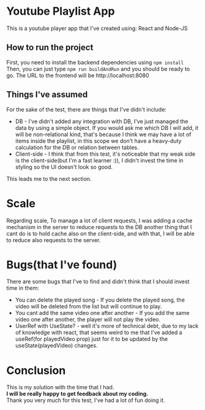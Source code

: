 # Youtube Playlist App 
This is a youtube player app that I've created using: React and Node-JS

## How to run the project
First, you need to install the backend dependencies using `npm install`
Then, you can just type `npm run buildAndRun` and you should be ready to go.
The URL to the frontend will be http://localhost:8080

## Things I've assumed
For the sake of the test, there are things that I've didn't include:
* DB - I've didn't added any integration with DB, I've just managed the data by using a simple object.
If you would ask me which DB I will add, it will be non-relational kind, that's because I think we may have a lot of items inside the playlist, in this scope we don't have a heavy-duty calculation for the DB or relation between tables.
* Client-side - I think that from this test, it's noticeable that my weak side is the client-side(but I'm a fast learner :)),
I didn't invest the time in styling so the UI doesn't look so good.

This leads me to the next section.

# Scale
Regarding scale, To manage a lot of client requests, I was adding a cache mechanism in the server to reduce requests to the DB
another thing that I cant do is to hold cache also on the client-side, and with that, I will be able to reduce also requests to the server.

# Bugs(that I've found)
There are some bugs that I've to find and didn't think that I should invest time in them:
* You can delete the played song - If you delete the played song, the video will be deleted from the list but will continue to play.
* You cant add the same video one after another - If you add the same video one after another, the player will not play the video.
* UserRef with UseState? - well it's more of technical debt, due to my lack of knowledge with react, that seems weird to me that I've added a useRef(for playedVideo prop) just for it to be updated by the useState(playedVideo) changes.

# Conclusion 
This is my solution with the time that I had. \
**I will be really happy to get feedback about my coding.** \
Thank you very much for this test, I've had a lot of fun doing it.
